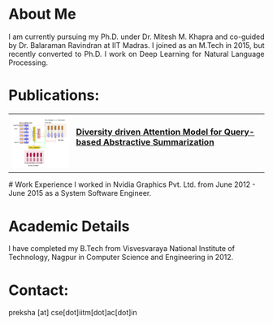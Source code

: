 # About Me
<div style = "text-align: justify"> I am currently pursuing my Ph.D. under Dr. Mitesh M. Khapra and co-guided by Dr. Balaraman Ravindran at IIT Madras. I joined as an M.Tech in 2015, but recently converted to Ph.D. I work on Deep Learning for Natural Language Processing. </div>


# Publications:
   <table width="100%" align="center" border="0" cellspacing="0" cellpadding="20">
    <tr>
      <td width="25%">
      <img src='/images/query.png'>         
      </td>
      <td valign="top" width="75%">
        <p><a href="https://arxiv.org/abs/1704.08300">
        <h3>Diversity driven Attention Model for Query-based Abstractive Summarization</h3></a><br>
        <p> 
      </td>
    </tr>
   </table>
# Work Experience
I worked in Nvidia Graphics Pvt. Ltd. from June 2012 - June 2015 as a System Software Engineer.

# Academic Details
I have completed my B.Tech from Visvesvaraya National Institute of Technology, Nagpur in Computer Science and Engineering in 2012.

# Contact:
preksha [at] cse[dot]iitm[dot]ac[dot]in
